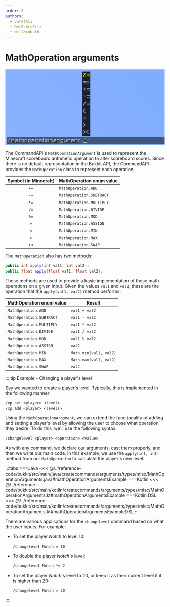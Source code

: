 ```yaml
---
order: 8
authors: 
  - JorelAli
  - DerEchtePilz
  - willkroboth
---
```


# MathOperation arguments

![An image of the math operation argument, with suggestions "%=", "*=", "+=", "-=", "/=", "<", "=", ">" and "><"](/images/arguments/mathop.png)

The CommandAPI's `MathOperationArgument` is used to represent the Minecraft scoreboard arithmetic operation to alter scoreboard scores. Since there is no default representation in the Bukkit API, the CommandAPI provides the `MathOperation` class to represent each operation:

| Symbol (in Minecraft) | MathOperation enum value |
|:---------------------:|--------------------------|
|         `+=`          | `MathOperation.ADD`      |
|         `-=`          | `MathOperation.SUBTRACT` |
|         `*=`          | `MathOperation.MULTIPLY` |
|         `/=`          | `MathOperation.DIVIDE`   |
|         `%=`          | `MathOperation.MOD`      |
|          `=`          | `MathOperation.ASSIGN`   |
|          `<`          | `MathOperation.MIN`      |
|          `>`          | `MathOperation.MAX`      |
|         `><`          | `MathOperation.SWAP`     |

The `MathOperation` also has two methods:

```java
public int apply(int val1, int val2);
public float apply(float val1, float val2);
```

These methods are used to provide a basic implementation of these math operations on a given input. Given the values `val1` and `val2`, these are the operation that the `apply(val1, val2)` method performs:

| MathOperation enum value | Result                 |
|--------------------------|------------------------|
| `MathOperation.ADD`      | `val1 + val2`          |
| `MathOperation.SUBTRACT` | `val1 - val2`          |
| `MathOperation.MULTIPLY` | `val1 * val2`          |
| `MathOperation.DIVIDE`   | `val1 / val2`          |
| `MathOperation.MOD`      | `val1 % val2`          |
| `MathOperation.ASSIGN`   | `val2`                 |
| `MathOperation.MIN`      | `Math.min(val1, val2)` |
| `MathOperation.MAX`      | `Math.max(val1, val2)` |
| `MathOperation.SWAP`     | `val2`                 |

::::tip Example - Changing a player's level

Say we wanted to create a player's level. Typically, this is implemented in the following manner:

```mccmd
/xp set <player> <level>
/xp add <player> <levels>
```

Using the `MathOperationArgument`, we can extend the functionality of adding and setting a player's level by allowing the user to choose what operation they desire. To do this, we'll use the following syntax:

```mccmd
/changelevel <player> <operation> <value>
```

As with any command, we declare our arguments, cast them properly, and then we write our main code. In this example, we use the `apply(int, int)` method from our `MathOperation` to calculate the player's new level.

:::tabs
===Java
<<< @/../reference-code/bukkit/src/main/java/createcommands/arguments/types/misc/MathOperationArguments.java#mathOperationArgumentsExample
===Kotlin
<<< @/../reference-code/bukkit/src/main/kotlin/createcommands/arguments/types/misc/MathOperationArguments.kt#mathOperationArgumentsExample
===Kotlin DSL
<<< @/../reference-code/bukkit/src/main/kotlin/createcommands/arguments/types/misc/MathOperationArguments.kt#mathOperationArgumentsExampleDSL
:::

There are various applications for the `changelevel` command based on what the user inputs. For example:

- To set the player _Notch_ to level 10:

  ```mccmd
  /changelevel Notch = 10
  ```

- To double the player _Notch's_ level:

  ```mccmd
  /changelevel Notch *= 2
  ```

- To set the player _Notch_'s level to 20, or keep it as their current level if it is higher than 20:

  ```mccmd
  /changelevel Notch > 20
  ```

::::